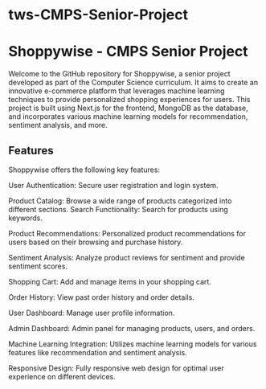 # tws-CMPS-Senior-Project
# Shoppywise - CMPS Senior Project
Welcome to the GitHub repository for Shoppywise, a senior project developed as part of the Computer Science curriculum. It aims to create an innovative e-commerce platform that leverages machine learning techniques to provide personalized shopping experiences for users. This project is built using Next.js for the frontend, MongoDB as the database, and incorporates various machine learning models for recommendation, sentiment analysis, and more.

## Features
Shoppywise offers the following key features:

User Authentication: Secure user registration and login system.

Product Catalog: Browse a wide range of products categorized into different sections.
Search Functionality: Search for products using keywords.

Product Recommendations: Personalized product recommendations for users based on their browsing and purchase history.

Sentiment Analysis: Analyze product reviews for sentiment and provide sentiment scores.

Shopping Cart: Add and manage items in your shopping cart.

Order History: View past order history and order details.

User Dashboard: Manage user profile information.

Admin Dashboard: Admin panel for managing products, users, and orders.

Machine Learning Integration: Utilizes machine learning models for various features like recommendation and sentiment analysis.

Responsive Design: Fully responsive web design for optimal user experience on different devices.

